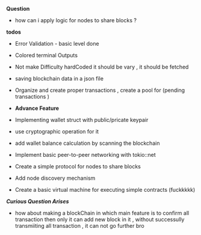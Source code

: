 **Question**

- how can i apply logic for nodes to share blocks ?

**todos**

- Error Validation - basic level done
- Colored terminal Outputs
- Not make Difficulty hardCoded it should be vary , it should be fetched
- saving blockchain data in a json file
- Organize and create proper transactions , create a pool for (pending transactions )
- **Advance Feature**

- Implementing wallet struct with public/pricate keypair
- use cryptographic operation for it
- add wallet balance calculation by scanning the blockchain
- Implement basic peer-to-peer networking with tokio::net
- Create a simple protocol for nodes to share blocks
- Add node discovery mechanism
- Create a basic virtual machine for executing simple contracts (fuckkkkk)

**_Curious Question Arises_**

- how about making a blockChain in which main feature is to confirm all
  transaction then only it can add new block in it , without successully transmiiting all transaction , it can not go further bro
